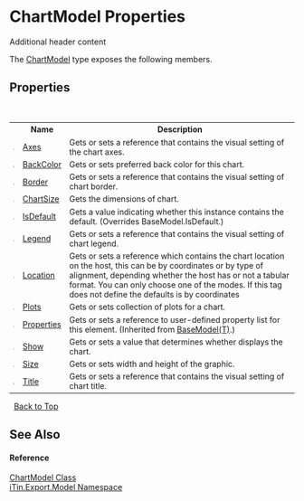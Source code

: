 # ChartModel Properties
Additional header content 

The <a href="T_iTin_Export_Model_ChartModel">ChartModel</a> type exposes the following members.


## Properties
&nbsp;<table><tr><th></th><th>Name</th><th>Description</th></tr><tr><td>![Public property](media/pubproperty.gif "Public property")</td><td><a href="P_iTin_Export_Model_ChartModel_Axes">Axes</a></td><td>
Gets or sets a reference that contains the visual setting of the chart axes.</td></tr><tr><td>![Public property](media/pubproperty.gif "Public property")</td><td><a href="P_iTin_Export_Model_ChartModel_BackColor">BackColor</a></td><td>
Gets or sets preferred back color for this chart.</td></tr><tr><td>![Public property](media/pubproperty.gif "Public property")</td><td><a href="P_iTin_Export_Model_ChartModel_Border">Border</a></td><td>
Gets or sets a reference that contains the visual setting of chart border.</td></tr><tr><td>![Public property](media/pubproperty.gif "Public property")</td><td><a href="P_iTin_Export_Model_ChartModel_ChartSize">ChartSize</a></td><td>
Gets the dimensions of chart.</td></tr><tr><td>![Public property](media/pubproperty.gif "Public property")</td><td><a href="P_iTin_Export_Model_ChartModel_IsDefault">IsDefault</a></td><td>
Gets a value indicating whether this instance contains the default.
 (Overrides BaseModel.IsDefault.)</td></tr><tr><td>![Public property](media/pubproperty.gif "Public property")</td><td><a href="P_iTin_Export_Model_ChartModel_Legend">Legend</a></td><td>
Gets or sets a reference that contains the visual setting of chart legend.</td></tr><tr><td>![Public property](media/pubproperty.gif "Public property")</td><td><a href="P_iTin_Export_Model_ChartModel_Location">Location</a></td><td>
Gets or sets a reference which contains the chart location on the host, this can be by coordinates or by type of alignment, depending whether the host has or not a tabular format. You can only choose one of the modes. If this tag does not define the defaults is by coordinates</td></tr><tr><td>![Public property](media/pubproperty.gif "Public property")</td><td><a href="P_iTin_Export_Model_ChartModel_Plots">Plots</a></td><td>
Gets or sets collection of plots for a chart.</td></tr><tr><td>![Public property](media/pubproperty.gif "Public property")</td><td><a href="P_iTin_Export_Model_BaseModel_1_Properties">Properties</a></td><td>
Gets or sets a reference to user-defined property list for this element.
 (Inherited from <a href="T_iTin_Export_Model_BaseModel_1">BaseModel(T)</a>.)</td></tr><tr><td>![Public property](media/pubproperty.gif "Public property")</td><td><a href="P_iTin_Export_Model_ChartModel_Show">Show</a></td><td>
Gets or sets a value that determines whether displays the chart.</td></tr><tr><td>![Public property](media/pubproperty.gif "Public property")</td><td><a href="P_iTin_Export_Model_ChartModel_Size">Size</a></td><td>
Gets or sets width and height of the graphic.</td></tr><tr><td>![Public property](media/pubproperty.gif "Public property")</td><td><a href="P_iTin_Export_Model_ChartModel_Title">Title</a></td><td>
Gets or sets a reference that contains the visual setting of chart title.</td></tr></table>&nbsp;
<a href="#chartmodel-properties">Back to Top</a>

## See Also


#### Reference
<a href="T_iTin_Export_Model_ChartModel">ChartModel Class</a><br /><a href="N_iTin_Export_Model">iTin.Export.Model Namespace</a><br />